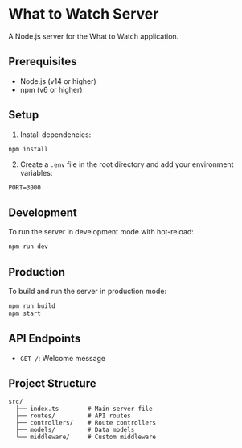 # What to Watch Server

A Node.js server for the What to Watch application.

## Prerequisites

- Node.js (v14 or higher)
- npm (v6 or higher)

## Setup

1. Install dependencies:
```bash
npm install
```

2. Create a `.env` file in the root directory and add your environment variables:
```env
PORT=3000
```

## Development

To run the server in development mode with hot-reload:
```bash
npm run dev
```

## Production

To build and run the server in production mode:
```bash
npm run build
npm start
```

## API Endpoints

- `GET /`: Welcome message

## Project Structure

```
src/
  ├── index.ts        # Main server file
  ├── routes/         # API routes
  ├── controllers/    # Route controllers
  ├── models/         # Data models
  └── middleware/     # Custom middleware
``` 